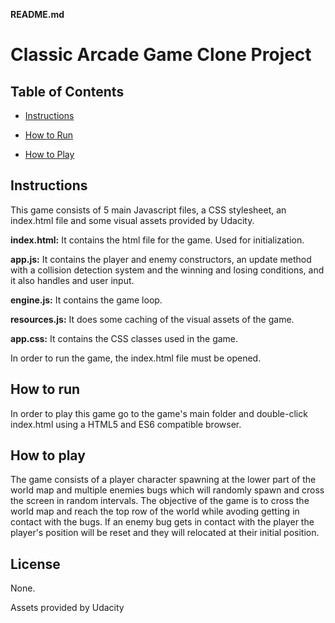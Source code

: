 **README.md**

# Classic Arcade Game Clone Project


## Table of Contents

* [Instructions](#instructions)

* [How to Run](#How-to-run)

* [How to Play](#How-to-play)

## Instructions

This game consists of 5 main Javascript files, a CSS stylesheet, an index.html file and some visual assets provided by Udacity. 

**index.html:** It contains the html file for the game. Used for initialization.

**app.js:** It contains the player and enemy constructors, an update method with a collision detection system and the winning and losing conditions, and it also handles and user input.

**engine.js:** It contains the game loop.

**resources.js:** It does some caching of the visual assets of the game. 

**app.css:** It contains the CSS classes used in the game.


In order to run the game, the index.html file must be opened. 

## How to run

In order to play this game go to the game's main folder and double-click index.html using a HTML5 and ES6 compatible browser.


## How to play

The game consists of a player character spawning at the lower part of the world map and multiple enemies bugs which will randomly spawn and cross the screen in random intervals. The objective of the game is to cross the world map and reach the top row of the world while avoding getting in contact with the bugs. If an enemy bug gets in contact with the player the player's position will be reset and they will relocated at their initial position. 




## License

None.

Assets provided by Udacity 


